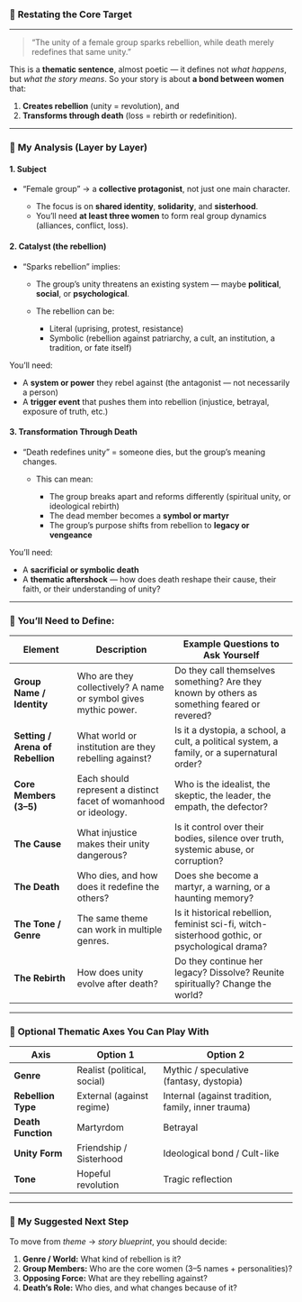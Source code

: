### 🔹 **Restating the Core Target**
---

> “The unity of a female group sparks rebellion, while death merely redefines that same unity.”

This is a **thematic sentence**, almost poetic — it defines not *what happens*, but *what the story means*.
So your story is about **a bond between women** that:

1. **Creates rebellion** (unity = revolution), and
2. **Transforms through death** (loss = rebirth or redefinition).

---

### 🔹 **My Analysis (Layer by Layer)**

#### **1. Subject**

* “Female group” → a **collective protagonist**, not just one main character.

  * The focus is on **shared identity**, **solidarity**, and **sisterhood**.
  * You’ll need **at least three women** to form real group dynamics (alliances, conflict, loss).

#### **2. Catalyst (the rebellion)**

* “Sparks rebellion” implies:

  * The group’s unity threatens an existing system — maybe **political**, **social**, or **psychological**.
  * The rebellion can be:

    * Literal (uprising, protest, resistance)
    * Symbolic (rebellion against patriarchy, a cult, an institution, a tradition, or fate itself)

You’ll need:

* A **system or power** they rebel against (the antagonist — not necessarily a person)
* A **trigger event** that pushes them into rebellion (injustice, betrayal, exposure of truth, etc.)

#### **3. Transformation Through Death**

* “Death redefines unity” = someone dies, but the group’s meaning changes.

  * This can mean:

    * The group breaks apart and reforms differently (spiritual unity, or ideological rebirth)
    * The dead member becomes a **symbol or martyr**
    * The group’s purpose shifts from rebellion to **legacy or vengeance**

You’ll need:

* A **sacrificial or symbolic death**
* A **thematic aftershock** — how does death reshape their cause, their faith, or their understanding of unity?

---

### 🔹 **You’ll Need to Define:**

| Element                          | Description                                                      | Example Questions to Ask Yourself                                                             |
| -------------------------------- | ---------------------------------------------------------------- | --------------------------------------------------------------------------------------------- |
| **Group Name / Identity**        | Who are they collectively? A name or symbol gives mythic power.  | Do they call themselves something? Are they known by others as something feared or revered?   |
| **Setting / Arena of Rebellion** | What world or institution are they rebelling against?            | Is it a dystopia, a school, a cult, a political system, a family, or a supernatural order?    |
| **Core Members (3–5)**           | Each should represent a distinct facet of womanhood or ideology. | Who is the idealist, the skeptic, the leader, the empath, the defector?                       |
| **The Cause**                    | What injustice makes their unity dangerous?                      | Is it control over their bodies, silence over truth, systemic abuse, or corruption?           |
| **The Death**                    | Who dies, and how does it redefine the others?                   | Does she become a martyr, a warning, or a haunting memory?                                    |
| **The Tone / Genre**             | The same theme can work in multiple genres.                      | Is it historical rebellion, feminist sci-fi, witch-sisterhood gothic, or psychological drama? |
| **The Rebirth**                  | How does unity evolve after death?                               | Do they continue her legacy? Dissolve? Reunite spiritually? Change the world?                 |

---

### 🔹 **Optional Thematic Axes You Can Play With**

| Axis               | Option 1                    | Option 2                                           |
| ------------------ | --------------------------- | -------------------------------------------------- |
| **Genre**          | Realist (political, social) | Mythic / speculative (fantasy, dystopia)           |
| **Rebellion Type** | External (against regime)   | Internal (against tradition, family, inner trauma) |
| **Death Function** | Martyrdom                   | Betrayal                                           |
| **Unity Form**     | Friendship / Sisterhood     | Ideological bond / Cult-like                       |
| **Tone**           | Hopeful revolution          | Tragic reflection                                  |

---

### 🔹 **My Suggested Next Step**

To move from *theme* → *story blueprint*, you should decide:

1. **Genre / World:** What kind of rebellion is it?
2. **Group Members:** Who are the core women (3–5 names + personalities)?
3. **Opposing Force:** What are they rebelling against?
4. **Death’s Role:** Who dies, and what changes because of it?
